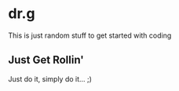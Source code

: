 # dr.g
This is just random stuff to get started with coding

## Just Get Rollin'
Just do it, simply do it... ;)
